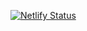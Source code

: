 [![Netlify Status](https://api.netlify.com/api/v1/badges/132c2637-cf9f-45ee-a691-d0ae962077a7/deploy-status)](https://app.netlify.com/sites/se20/deploys)
